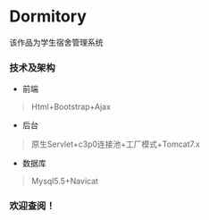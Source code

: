 # Dormitory
该作品为学生宿舍管理系统

### 技术及架构
* 前端
>Html+Bootstrap+Ajax
* 后台
>原生Servlet+c3p0连接池+工厂模式+Tomcat7.x
* 数据库
>Mysql5.5+Navicat

### 欢迎查阅！
